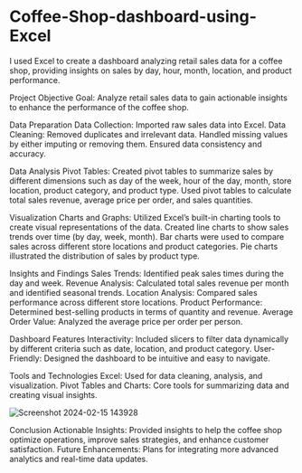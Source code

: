 # Coffee-Shop-dashboard-using-Excel
I used Excel to create a dashboard analyzing retail sales data for a coffee shop, providing insights on sales by day, hour, month, location, and product performance.

Project Objective
Goal: Analyze retail sales data to gain actionable insights to enhance the performance of the coffee shop.

Data Preparation
Data Collection: Imported raw sales data into Excel.
Data Cleaning:
Removed duplicates and irrelevant data.
Handled missing values by either imputing or removing them.
Ensured data consistency and accuracy.

Data Analysis
Pivot Tables:
Created pivot tables to summarize sales by different dimensions such as day of the week, hour of the day, month, store location, product category, and product type.
Used pivot tables to calculate total sales revenue, average price per order, and sales quantities.

Visualization
Charts and Graphs:
Utilized Excel’s built-in charting tools to create visual representations of the data.
Created line charts to show sales trends over time (by day, week, month).
Bar charts were used to compare sales across different store locations and product categories.
Pie charts illustrated the distribution of sales by product type.

Insights and Findings
Sales Trends: Identified peak sales times during the day and week.
Revenue Analysis: Calculated total sales revenue per month and identified seasonal trends.
Location Analysis: Compared sales performance across different store locations.
Product Performance: Determined best-selling products in terms of quantity and revenue.
Average Order Value: Analyzed the average price per order per person.

Dashboard Features
Interactivity: Included slicers to filter data dynamically by different criteria such as date, location, and product category.
User-Friendly: Designed the dashboard to be intuitive and easy to navigate.

Tools and Technologies
Excel: Used for data cleaning, analysis, and visualization.
Pivot Tables and Charts: Core tools for summarizing data and creating visual insights.


![Screenshot 2024-02-15 143928](https://github.com/user-attachments/assets/d3a35635-e9a3-47d9-b49b-b2ecfcbc3d0d)


Conclusion
Actionable Insights: Provided insights to help the coffee shop optimize operations, improve sales strategies, and enhance customer satisfaction.
Future Enhancements: Plans for integrating more advanced analytics and real-time data updates.


